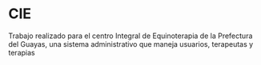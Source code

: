 # CIE

Trabajo realizado para el centro Integral de Equinoterapia de la Prefectura del Guayas, una sistema administrativo que maneja usuarios, terapeutas y terapias

